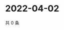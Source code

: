 # 2022-04-02

共 0 条

<!-- BEGIN WEIBO -->
<!-- 最后更新时间 Sat Apr 02 2022 00:26:17 GMT+0800 (China Standard Time) -->

<!-- END WEIBO -->
